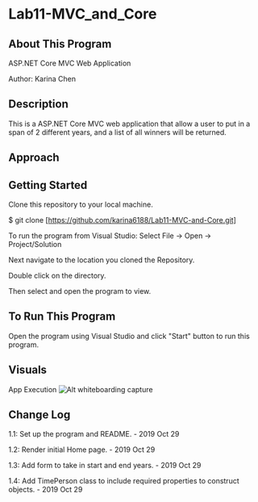 # Lab11-MVC_and_Core

## About This Program
ASP.NET Core MVC Web Application

Author: Karina Chen

## Description
This is a ASP.NET Core MVC web application that allow a user to put in a span of 2 different years, and a list of all winners will be returned.

## Approach


## Getting Started
Clone this repository to your local machine.

$ git clone [https://github.com/karina6188/Lab11-MVC-and-Core.git]

To run the program from Visual Studio:
Select File -> Open -> Project/Solution

Next navigate to the location you cloned the Repository.

Double click on the directory.

Then select and open the program to view.

## To Run This Program
Open the program using Visual Studio and click "Start" button to run this program.

## Visuals

App Execution
![Alt whiteboarding capture]()

## Change Log

1.1: Set up the program and README. - 2019 Oct 29

1.2: Render initial Home page. - 2019 Oct 29

1.3: Add form to take in start and end years. - 2019 Oct 29

1.4: Add TimePerson class to include required properties to construct objects. - 2019 Oct 29